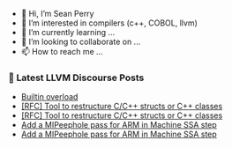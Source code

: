 - 👋 Hi, I’m Sean Perry
- 👀 I’m interested in compilers (c++, COBOL, llvm)
- 🌱 I’m currently learning ...
- 💞️ I’m looking to collaborate on ...
- 📫 How to reach me ...

<!---
s66perry/s66perry is a ✨ special ✨ repository because its `README.md` (this file) appears on your GitHub profile.
You can click the Preview link to take a look at your changes.
--->
### 📕 Latest LLVM Discourse Posts

<!-- DISCOURSE-LLVM:START -->
- [Builtin overload](https://discourse.llvm.org/t/builtin-overload/83239#post_1)
- [[RFC] Tool to restructure C/C++ structs or C++ classes](https://discourse.llvm.org/t/rfc-tool-to-restructure-c-c-structs-or-c-classes/83238#post_2)
- [[RFC] Tool to restructure C/C++ structs or C++ classes](https://discourse.llvm.org/t/rfc-tool-to-restructure-c-c-structs-or-c-classes/83238#post_1)
- [Add a MIPeephole pass for ARM in Machine SSA step](https://discourse.llvm.org/t/add-a-mipeephole-pass-for-arm-in-machine-ssa-step/83237#post_2)
- [Add a MIPeephole pass for ARM in Machine SSA step](https://discourse.llvm.org/t/add-a-mipeephole-pass-for-arm-in-machine-ssa-step/83237#post_1)
<!-- DISCOURSE-LLVM:END -->
